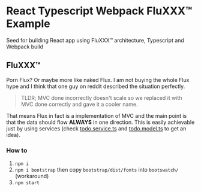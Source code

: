 # React Typescript Webpack FluXXX™ Example
Seed for building React app using FluXXX™ architecture, Typescript and Webpack build

## FluXXX™
Porn Flux? Or maybe more like naked Flux. I am not buying the whole Flux hype and I think that one guy on reddit described the situation perfectly.

> TLDR; MVC done incorrectly doesn't scale so we replaced it with MVC done correctly and gave it a cooler name.

That means Flux in fact is a implementation of MVC and the main point is that the data should flow **ALWAYS** in one direction.
This is easily achievable just by using services (check 
[todo.service.ts](https://github.com/tomastrajan/react-typescript-webpack/blob/master/src/todo/todo.service.ts) and 
[todo.model.ts](https://github.com/tomastrajan/react-typescript-webpack/blob/master/src/todo/todo.model.ts) to get an idea).

### How to
1. `npm i`
2. `npm i bootstrap` then copy `bootstrap/dist/fonts` into `bootswatch/` (workaround)
3. `npm start`
